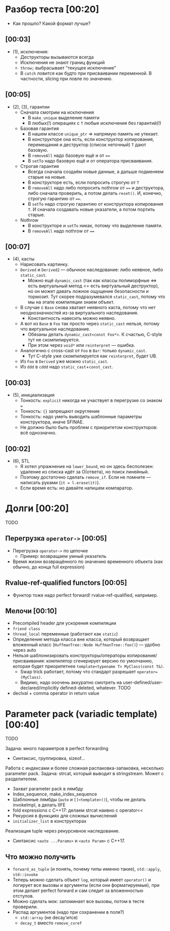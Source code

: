 # Разбор теста [00:20]
* Как прошло? Какой формат лучше?

## [00:03]
* (1), исключения:
  * Деструкторы вызываются всегда
  * Исключения не знают границ функций
  * `throw;` выбрасывает "текущее исключение"
  * В `catch` ловится как будто при присваивании переменной. В частности, slicing при ловле по значению.

## [00:05]
* (2), (3), гарантии
  * Сначала смотрим на исключения
    * В `make_unique` выделение памяти
    * В любых(!) операциях с `T` любые исключения без гарантий(!)
  * Базовая гарантия
    * В нашем классе `unique_ptr` => напрямую память не утекает.
    * В конструкторе она есть, если конструктор копирования, перемещания и деструктор (список неточный) `T` дают базовую.
    * В `removeAll` надо базовую ещё и от `==`
    * В `setTo` надо базовую ещё и от оператора присваивания.
  * Строгая гарантия
    * Всегда сначала создаём новые данные, а дальше подменяем старые на новые.
    * В конструкторе есть, если попросить строгую от `T`
    * В `removeAll` надо либо попросить nothrow от `==` и деструктора, либо сначала проверить, а потом делать `reset()`.
      И, конечно, строгую гарантию от `==`.
    * В `setTo` надо строгую гарантию от конструктора копирования `T`. И сначала создавать новые указатели,
      а потом портить старые.
  * Nothrow
    * В конструкторе и `setTo` никак, потому что выделение памяти.
    * В `removeAll` надо nothrow от `==`

## [00:07]
* (4), касты
  * Нарисовать картинку.
  * `Derived` и `Derived2` — обычное наследование: либо неявное, либо `static_cast`.
    * Можно ещё `dynamic_cast` (так как классы полиморфные <=> есть виртуальный метод <= есть виртуальный деструктор),
      но он может давать ложное ощущение безопасности и тормозит.
      Тут скорее подразумевался `static_cast`, потому что мы на этапе компиляции знаем объект.
  * В случае с `Base` снова хватает неявного каста, потому что нет неоднозначностей из-за виртуального наследования.
    * Константность навесить можно неявно.
  * А вот из `Base` в `Foo` так просто через `static_cast` нельзя, потому что виртуальное наследование.
    * Обязаны делать `dynamic_cast<const Foo*>`. К счастью, C-style тут не скомпилируется.
    * При этом через `void*` или `reinterpret` — ошибка.
  * Аналогично с cross-cast от `Foo` в `Bar`: только `dynamic_cast`.
    * Тут C-style уже скомпилируется как `reinterpret`, будет UB.
  * Из `Foo` в `Derived` уже можно `static_cast`.
  * Из `ddd` в `cddd` надо `static_cast`+`const_cast`.

## [00:03]
* (5), инициализация
  * Тонкость: `explicit` никогда не участвует в перегрузке со знаком `=`
  * Тонкость: `{}` запрещают округление
  * Тонкость: надо уметь выводить шаблонные параметры конструктора, иначе SFINAE.
  * Не должно было быть проблем с приоритетом конструкторов: всё однозначно.

## [00:02]
* (6), STL
  * Я хотел упражнение на `lower_bound`, но он здесь бесполезен: удаление из списка идёт за O(ответа), но поиск линейный.
  * Поэтому достаточно сделать `remove_if`. Если не помните — написать руками (`it = l.erase(it)`).
  * Если время есть: но давайте напишем компаратор.

# Долги [00:20]
TODO

## Перегрузка `operator->` [00:05]
* Перегрузка `operator->` по цепочке
  * Пример: возвращаем умный указатель
* Время жизни возвращённого по значению временного объекта (как обычно, до конца full expression)

## Rvalue-ref-qualified functors [00:05]
* Функтор тоже надо perfect forward! rvalue-ref-qualified, например.

## Мелочи [00:10]
* Precompiled header для ускорения компиляции
* `friend class`
* `thread_local` переменные (работают как `static`)
* Определение метода класса вне класса, который возвращает вложенный класс (`HuffmanTree::Node HuffmanTree::foo()`) — удобно через auto
* Нельзя шаблонизировать конструкторы/операторы копирования/присваивания: компилятор сгенерирует версию по умолчанию,
  которая будет приоритетнее `template<typename T> MyClass(const T&)`.
  * Swap trick работает, потому что стандарт разрешает `operator=(MyClass)`.
  * Видимо, надо ооочень аккуратно смотреть на user-defined/user-declared/implicitly defined-deleted, whatever. TODO
* declval + comma operator in return value

# Parameter pack (variadic template) [00:40]
TODO

Задача: много параметров в perfect forwarding

* Синтаксис, группировка, sizeof…

Работа с индексами и более сложная распаковка-запаковка, несколько parameter pack.
Задача: strcat, который выводит в stringstream. Может с разделителем.

* Захват parameter pack в лямбду
* Index_sequence, make_index_sequence
* Шаблонные лямбды (`auto` и `[]<template>()`), чтобы не делать invokeImpl, а делать IIFE
* fold expressions с C++17: делаем strcat наивно с operator<<
* Рекурсия в функциях для сложных вычислений
* `initializer_list` в конструкторах

Реализация tuple через рекурсивное наследование.

* Синтаксис `<auto ...Params>` и `<auto Param>` с C++17.

## Что можно получить
* `forward_as_tuple` (и понять, почему типы именно такие), `std::apply`, `std::invoke`
* Теперь можно сделать объект `log`, который имеет `operator()` и логирует все вызовы и аргументы
  (если они форматируемые), при этом делает perfect forward и сам следит за вложенностью отступов.
* Можно сделать мок: запоминает все вызовы, потом в тесте проверили.
* Распад аргументов (надо при сохранении в поля?)
  * `std::array` (не decay’ится)
  * `decay_t` вместо `remove_cvref`
